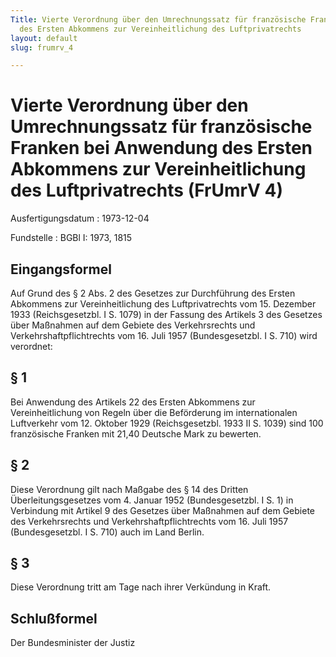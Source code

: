 ```yaml
---
Title: Vierte Verordnung über den Umrechnungssatz für französische Franken bei Anwendung
  des Ersten Abkommens zur Vereinheitlichung des Luftprivatrechts
layout: default
slug: frumrv_4

---
```


# Vierte Verordnung über den Umrechnungssatz für französische Franken bei Anwendung des Ersten Abkommens zur Vereinheitlichung des Luftprivatrechts (FrUmrV 4)

Ausfertigungsdatum
:   1973-12-04

Fundstelle
:   BGBl I: 1973, 1815



## Eingangsformel

Auf Grund des § 2 Abs. 2 des Gesetzes zur Durchführung des Ersten
Abkommens zur Vereinheitlichung des Luftprivatrechts vom 15. Dezember
1933 (Reichsgesetzbl. I S. 1079) in der Fassung des Artikels 3 des
Gesetzes über Maßnahmen auf dem Gebiete des Verkehrsrechts und
Verkehrshaftpflichtrechts vom 16. Juli 1957 (Bundesgesetzbl. I S. 710)
wird verordnet:


## § 1

Bei Anwendung des Artikels 22 des Ersten Abkommens zur
Vereinheitlichung von Regeln über die Beförderung im internationalen
Luftverkehr vom 12. Oktober 1929 (Reichsgesetzbl. 1933 II S. 1039)
sind 100 französische Franken mit 21,40 Deutsche Mark zu bewerten.


## § 2

Diese Verordnung gilt nach Maßgabe des § 14 des Dritten
Überleitungsgesetzes vom 4. Januar 1952 (Bundesgesetzbl. I S. 1) in
Verbindung mit Artikel 9 des Gesetzes über Maßnahmen auf dem Gebiete
des Verkehrsrechts und Verkehrshaftpflichtrechts vom 16. Juli 1957
(Bundesgesetzbl. I S. 710) auch im Land Berlin.


## § 3

Diese Verordnung tritt am Tage nach ihrer Verkündung in Kraft.


## Schlußformel

Der Bundesminister der Justiz

